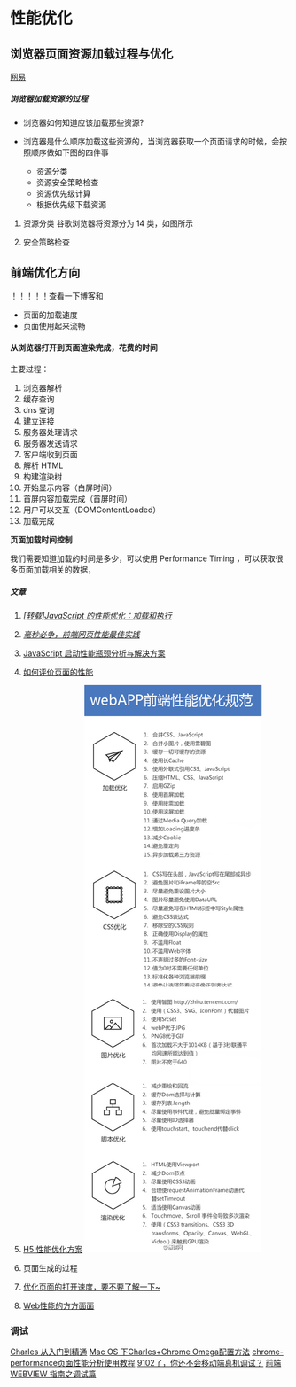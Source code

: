 # 性能优化

## 浏览器页面资源加载过程与优化

[网易](https://juejin.im/entry/5a43)

##### 浏览器加载资源的过程

- 浏览器如何知道应该加载那些资源?
- 浏览器是什么顺序加载这些资源的，当浏览器获取一个页面请求的时候，会按照顺序做如下图的四件事

  - 资源分类
  - 资源安全策略检查
  - 资源优先级计算
  - 根据优先级下载资源

1. 资源分类
   谷歌浏览器将资源分为 14 类，如图所示

2. 安全策略检查

## 前端优化方向

！！！！！查看一下博客和

- 页面的加载速度
- 页面使用起来流畅

#### 从浏览器打开到页面渲染完成，花费的时间

主要过程：

1. 浏览器解析
2. 缓存查询
3. dns 查询
4. 建立连接
5. 服务器处理请求
6. 服务器发送请求
7. 客户端收到页面
8. 解析 HTML
9. 构建渲染树
10. 开始显示内容（白屏时间）
11. 首屏内容加载完成（首屏时间）
12. 用户可以交互（DOMContentLoaded）
13. 加载完成

**页面加载时间控制**

我们需要知道加载的时间是多少，可以使用 Performance Timing ，可以获取很多页面加载相关的数据，

##### 文章

1. [_[转载]JavaScript 的性能优化：加载和执行_](http://caibaojian.com/jsload.html)

2. [_毫秒必争，前端网页性能最佳实践_](http://www.cnblogs.com/developersupport/p/3248695.html)

3. [JavaScript 启动性能瓶颈分析与解决方案](https://zhuanlan.zhihu.com/p/25221314)

4. [如何评价页面的性能](http://taobaofed.org/blog/2015/11/09/web-performance/)

5. [H5 性能优化方案](http://ddtalk.github.io/blog/2015/09/07/dingding-first/)
   ![](./static/img/youhua.jpg)

6. 页面生成的过程

7. [优化页面的打开速度，要不要了解一下~](https://juejin.im/post/5afd6a88f265da0b9127a879?utm_source=gold_browser_extension)
8. [Web性能的方方面面](https://github.com/laoqiren/web-performance)



### 调试

[Charles 从入门到精通](http://blog.devtang.com/2015/11/14/charles-introduction/)
[Mac OS 下Charles+Chrome Omega配置方法](https://blog.csdn.net/liu251/article/details/52096142)
[chrome-performance页面性能分析使用教程](https://www.cnblogs.com/zjjing/p/9106111.html)
[9102了，你还不会移动端真机调试？](https://segmentfault.com/a/1190000018613578)
[前端 WEBVIEW 指南之调试篇](https://imnerd.org/webview-debug.html)